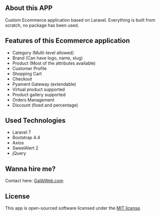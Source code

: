 ## About this APP

Custom Ecommerce application based on Laravel. Everything is built from scratch, no package has been used.

## Features of this Ecommerce application
- Category (Multi-level allowed)
- Brand (Can have logo, name, slug)
- Product (Most of the attributes available)
- Customer Profile
- Shopping Cart
- Checkout
- Pyament Gateway (extendable)
- Virtual product supported
- Product gallery supported
- Orders Management
- Discount (fixed and percentage)


## Used Technologies
- Laravel 7
- Bootstrap 4.4
- Axios
- SweelAlert 2
- jQuery

## Wanna hire me?

Contact here: [GalibWeb.com](https://galibweb.com)

## License

This app is open-sourced software licensed under the [MIT license](https://opensource.org/licenses/MIT).